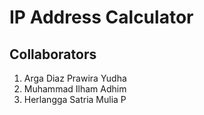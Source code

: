 # IP Address Calculator

## Collaborators

1. Arga Diaz Prawira Yudha
2. Muhammad Ilham Adhim
3. Herlangga Satria Mulia P
